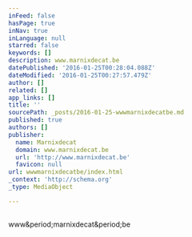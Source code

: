 ```yaml
---
inFeed: false
hasPage: true
inNav: true
inLanguage: null
starred: false
keywords: []
description: www.marnixdecat.be
datePublished: '2016-01-25T00:28:04.088Z'
dateModified: '2016-01-25T00:27:57.479Z'
author: []
related: []
app_links: []
title: ''
sourcePath: _posts/2016-01-25-wwwmarnixdecatbe.md
published: true
authors: []
publisher:
  name: Marnixdecat
  domain: www.marnixdecat.be
  url: 'http://www.marnixdecat.be'
  favicon: null
url: wwwmarnixdecatbe/index.html
_context: 'http://schema.org'
_type: MediaObject

---
```

<article style=""><h1></h1><p>www&amp;period;marnixdecat&amp;period;be</p></article>